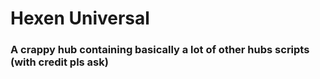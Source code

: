 # Hexen Universal

### A crappy hub containing basically a lot of other hubs scripts (with credit pls ask)
